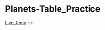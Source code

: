 # Planets-Table_Practice

[Live Demo](https://mariuszciaston.github.io/Planets-Table_Practice) :point_left:
